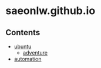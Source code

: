 # saeonlw.github.io


## Contents

+ [ubuntu](https://github.com/saeonlw/saeonlw.github.io/tree/master/_posts/ubuntu)   
  + [adventure](https://github.com/saeonlw/saeonlw.github.io/tree/master/_posts/ubuntu/adventure)
+ [automation](https://github.com/saeonlw/saeonlw.github.io/tree/master/_posts/automation)
